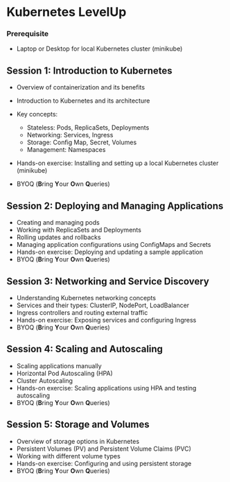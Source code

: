 
# Kubernetes LevelUp

### Prerequisite
-  Laptop or Desktop for local Kubernetes cluster (minikube)


## Session 1: Introduction to Kubernetes
- Overview of containerization and its benefits
- Introduction to Kubernetes and its architecture
- Key concepts: 
   - Stateless: Pods, ReplicaSets, Deployments 
   - Networking: Services, Ingress
   - Storage: Config Map, Secret, Volumes
   - Management: Namespaces
 
- Hands-on exercise: Installing and setting up a local Kubernetes cluster (minikube)
- BYOQ (**B**ring **Y**our **O**wn **Q**ueries)  

## Session 2: Deploying and Managing Applications 
- Creating and managing pods
- Working with ReplicaSets and Deployments
- Rolling updates and rollbacks
- Managing application configurations using ConfigMaps and Secrets
- Hands-on exercise: Deploying and updating a sample application
- BYOQ (**B**ring **Y**our **O**wn **Q**ueries)  

## Session 3: Networking and Service Discovery
- Understanding Kubernetes networking concepts
- Services and their types: ClusterIP, NodePort, LoadBalancer
- Ingress controllers and routing external traffic
- Hands-on exercise: Exposing services and configuring Ingress
- BYOQ (**B**ring **Y**our **O**wn **Q**ueries)  

## Session 4: Scaling and Autoscaling
- Scaling applications manually
- Horizontal Pod Autoscaling (HPA)
- Cluster Autoscaling
- Hands-on exercise: Scaling applications using HPA and testing autoscaling
- BYOQ (**B**ring **Y**our **O**wn **Q**ueries)  


## Session 5: Storage and Volumes
- Overview of storage options in Kubernetes
- Persistent Volumes (PV) and Persistent Volume Claims (PVC)
- Working with different volume types
- Hands-on exercise: Configuring and using persistent storage
- BYOQ (**B**ring **Y**our **O**wn **Q**ueries)  
